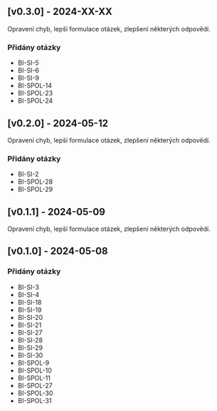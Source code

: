 ## [v0.3.0] - 2024-XX-XX

Opravení chyb, lepší formulace otázek, zlepšení některých odpovědí.
### Přidány otázky
- BI-SI-5
- BI-SI-6
- BI-SI-9
- BI-SPOL-14
- BI-SPOL-23
- BI-SPOL-24
## [v0.2.0] - 2024-05-12

Opravení chyb, lepší formulace otázek, zlepšení některých odpovědí.
### Přidány otázky
- BI-SI-2
- BI-SPOL-28
- BI-SPOL-29
## [v0.1.1] - 2024-05-09

Opravení chyb, lepší formulace otázek, zlepšení některých odpovědí.
## [v0.1.0] - 2024-05-08

### Přidány otázky
- BI-SI-3
- BI-SI-4
- BI-SI-18
- BI-SI-19
- BI-SI-20
- BI-SI-21
- BI-SI-27
- BI-SI-28
- BI-SI-29
- BI-SI-30
- BI-SPOL-9
- BI-SPOL-10
- BI-SPOL-11
- BI-SPOL-27
- BI-SPOL-30
- BI-SPOL-31
